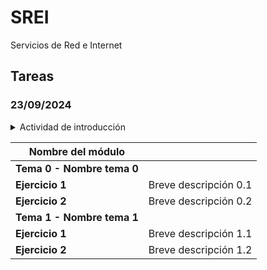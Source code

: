 # SREI

Servicios de Red e Internet

## Tareas

### 23/09/2024

<details>

<summary>Actividad de introducción</summary>

> * [ ] Introducción al http
> * [ ] UDP y TCP
> * [ ] Telnet/http
> * [ ] cURL
> * [ ] Servidor web
> * [ ] Repositorio GitHub

</details>

| **Nombre del módulo** | |
|-----------------------|-----------------------|
| **Tema 0 - Nombre tema 0** | |
| **Ejercicio 1** | Breve descripción 0.1 |
| **Ejercicio 2** | Breve descripción 0.2 |
| **Tema 1 - Nombre tema 1** | |
| **Ejercicio 1** | Breve descripción 1.1 |
| **Ejercicio 2** | Breve descripción 1.2 |
